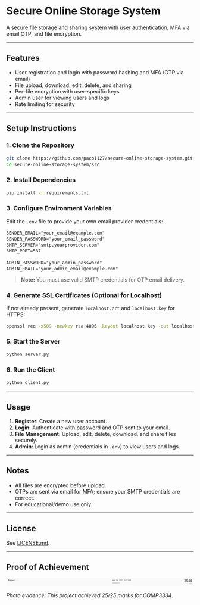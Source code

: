 # Secure Online Storage System

A secure file storage and sharing system with user authentication, MFA via email OTP, and file encryption.

---

## Features

- User registration and login with password hashing and MFA (OTP via email)
- File upload, download, edit, delete, and sharing
- Per-file encryption with user-specific keys
- Admin user for viewing users and logs
- Rate limiting for security

---

## Setup Instructions

### 1. Clone the Repository

```sh
git clone https://github.com/paco1127/secure-online-storage-system.git
cd secure-online-storage-system/src
```

### 2. Install Dependencies

```sh
pip install -r requirements.txt
```

### 3. Configure Environment Variables

Edit the `.env` file to provide your own email provider credentials:

```
SENDER_EMAIL="your_email@example.com"
SENDER_PASSWORD="your_email_password"
SMTP_SERVER="smtp.yourprovider.com"
SMTP_PORT=587

ADMIN_PASSWORD="your_admin_password"
ADMIN_EMAIL="your_admin_email@example.com"
```

> **Note:** You must use valid SMTP credentials for OTP email delivery.

### 4. Generate SSL Certificates (Optional for Localhost)

If not already present, generate `localhost.crt` and `localhost.key` for HTTPS:

```sh
openssl req -x509 -newkey rsa:4096 -keyout localhost.key -out localhost.crt -days 365 -nodes -subj "/CN=localhost"
```

### 5. Start the Server

```sh
python server.py
```

### 6. Run the Client

```sh
python client.py
```

---

## Usage

1. **Register**: Create a new user account.
2. **Login**: Authenticate with password and OTP sent to your email.
3. **File Management**: Upload, edit, delete, download, and share files securely.
4. **Admin**: Login as admin (credentials in `.env`) to view users and logs.

---

## Notes

- All files are encrypted before upload.
- OTPs are sent via email for MFA; ensure your SMTP credentials are correct.
- For educational/demo use only.

---

## License

See [LICENSE.md](LICENSE.md).

---

## Proof of Achievement

![Screenshot of COMP3334 project grading interface showing Project graded on April 24 2025 at 3:02 PM with a score of 25.00 out of 25. The interface is clean and minimal with the score displayed in bold on the right. The overall tone is neutral and professional.](image.png)

*Photo evidence: This project achieved 25/25 marks for COMP3334.*
